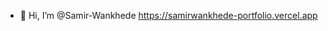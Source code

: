 - 👋 Hi, I’m @Samir-Wankhede
https://samirwankhede-portfolio.vercel.app

<!---
Samir-Wankhede/Samir-Wankhede is a ✨ special ✨ repository because its `README.md` (this file) appears on your GitHub profile.
You can click the Preview link to take a look at your changes.
--->
